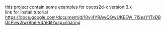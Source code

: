 this project contain some examples for cocos2d-x version 3.x <br />
link for install tutorial https://docs.google.com/document/d/10yi4YRAwQQwUKEEW_7iSesY1TxDBDLPvw2iwrBheiV4/edit?usp=sharing
